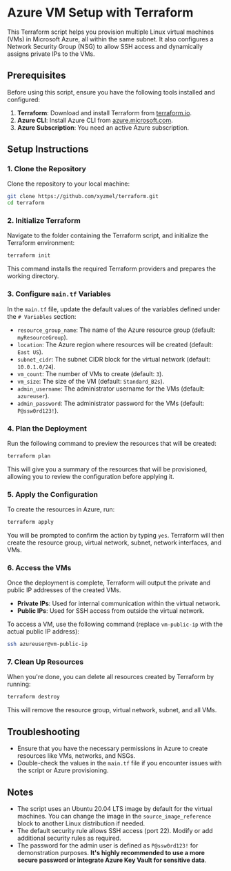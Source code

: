 # Azure VM Setup with Terraform

This Terraform script helps you provision multiple Linux virtual machines (VMs) in Microsoft Azure, all within the same subnet. It also configures a Network Security Group (NSG) to allow SSH access and dynamically assigns private IPs to the VMs.

## Prerequisites

Before using this script, ensure you have the following tools installed and configured:

1. **Terraform**: Download and install Terraform from [terraform.io](https://www.terraform.io/downloads.html).
2. **Azure CLI**: Install Azure CLI from [azure.microsoft.com](https://learn.microsoft.com/en-us/cli/azure/install-azure-cli).
3. **Azure Subscription**: You need an active Azure subscription.

## Setup Instructions

### 1. Clone the Repository

Clone the repository to your local machine:

```bash
git clone https://github.com/xyzmel/terraform.git
cd terraform
```

### 2. Initialize Terraform

Navigate to the folder containing the Terraform script, and initialize the Terraform environment:

```bash
terraform init
```

This command installs the required Terraform providers and prepares the working directory.

### 3. Configure `main.tf` Variables

In the `main.tf` file, update the default values of the variables defined under the `# Variables` section:

- `resource_group_name`: The name of the Azure resource group (default: `myResourceGroup`).
- `location`: The Azure region where resources will be created (default: `East US`).
- `subnet_cidr`: The subnet CIDR block for the virtual network (default: `10.0.1.0/24`).
- `vm_count`: The number of VMs to create (default: `3`).
- `vm_size`: The size of the VM (default: `Standard_B2s`).
- `admin_username`: The administrator username for the VMs (default: `azureuser`).
- `admin_password`: The administrator password for the VMs (default: `P@ssw0rd123!`).

### 4. Plan the Deployment

Run the following command to preview the resources that will be created:

```bash
terraform plan
```

This will give you a summary of the resources that will be provisioned, allowing you to review the configuration before applying it.

### 5. Apply the Configuration

To create the resources in Azure, run:

```bash
terraform apply
```

You will be prompted to confirm the action by typing `yes`. Terraform will then create the resource group, virtual network, subnet, network interfaces, and VMs.

### 6. Access the VMs

Once the deployment is complete, Terraform will output the private and public IP addresses of the created VMs.

- **Private IPs**: Used for internal communication within the virtual network.
- **Public IPs**: Used for SSH access from outside the virtual network.

To access a VM, use the following command (replace `vm-public-ip` with the actual public IP address):

```bash
ssh azureuser@vm-public-ip
```

### 7. Clean Up Resources

When you're done, you can delete all resources created by Terraform by running:

```bash
terraform destroy
```

This will remove the resource group, virtual network, subnet, and all VMs.

## Troubleshooting

- Ensure that you have the necessary permissions in Azure to create resources like VMs, networks, and NSGs.
- Double-check the values in the `main.tf` file if you encounter issues with the script or Azure provisioning.

## Notes

- The script uses an Ubuntu 20.04 LTS image by default for the virtual machines. You can change the image in the `source_image_reference` block to another Linux distribution if needed.
- The default security rule allows SSH access (port 22). Modify or add additional security rules as required.
- The password for the admin user is defined as `P@ssw0rd123!` for demonstration purposes. **It's highly recommended to use a more secure password or integrate Azure Key Vault for sensitive data**.
